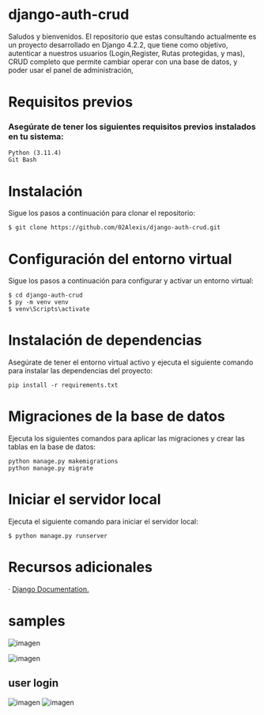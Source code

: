 # django-auth-crud

Saludos y bienvenidos. El repositorio que estas consultando actualmente es un proyecto desarrollado en Django 4.2.2, que tiene como objetivo,
autenticar a nuestros usuarios (Login,Register, Rutas protegidas, y mas), CRUD completo que permite cambiar operar con una base de datos, y poder usar el panel de administración,

# Requisitos previos
### Asegúrate de tener los siguientes requisitos previos instalados en tu sistema:
    Python (3.11.4)
    Git Bash

# Instalación

Sigue los pasos a continuación para clonar el repositorio:

    $ git clone https://github.com/02Alexis/django-auth-crud.git

# Configuración del entorno virtual

Sigue los pasos a continuación para configurar y activar un entorno virtual:

    $ cd django-auth-crud
    $ py -m venv venv
    $ venv\Scripts\activate

# Instalación de dependencias
Asegúrate de tener el entorno virtual activo y ejecuta el siguiente comando para instalar las dependencias del proyecto:

    pip install -r requirements.txt

# Migraciones de la base de datos

Ejecuta los siguientes comandos para aplicar las migraciones y crear las tablas en la base de datos:

    python manage.py makemigrations
    python manage.py migrate

# Iniciar el servidor local

Ejecuta el siguiente comando para iniciar el servidor local:

    $ python manage.py runserver

# Recursos adicionales

· [Django Documentation.](https://www.djangoproject.com/download/)

# samples
![imagen](https://github.com/02Alexis/django-auth-crud/assets/99287560/9993fcb7-e443-4c9c-b95d-8dae1e155464)

![imagen](https://github.com/02Alexis/django-auth-crud/assets/99287560/15b4a4fc-c21f-4bc0-9910-bf8c281c6ee9)

## user login
![imagen](https://github.com/02Alexis/django-auth-crud/assets/99287560/f4685c21-964a-478a-aa49-170bdf5de17a)
![imagen](https://github.com/02Alexis/django-auth-crud/assets/99287560/3531d1e3-1813-4a21-922f-4913bf0c6419)

